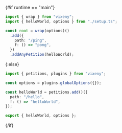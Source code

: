 <script>
    export let runtime = "main";
</script>

{#if runtime == "main"}

```ts
import { wrap } from "vixeny";
import { helloWorld, options } from "./setup.ts";

const root = wrap(options)()
  .add({
    path: "/ping",
    f: () => "pong",
  })
  .addAnyPetition(helloWorld);
```

{:else}

```ts
import { petitions, plugins } from "vixeny";

const options = plugins.globalOptions({});

const helloWorld = petitions.add()({
  path: "/hello",
  f: () => "helloWorld",
});

export { helloWorld, options };
```

{/if}

